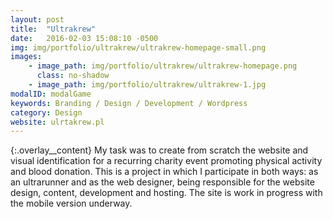 ```yaml
---
layout: post
title:  "Ultrakrew"
date:   2016-02-03 15:08:10 -0500
img: img/portfolio/ultrakrew/ultrakrew-homepage-small.png
images: 
    - image_path: img/portfolio/ultrakrew/ultrakrew-homepage.png
      class: no-shadow
    - image_path: img/portfolio/ultrakrew/ultrakrew-1.jpg
modalID: modalGame
keywords: Branding / Design / Development / Wordpress
category: Design
website: ulrtakrew.pl
---
```

{:.overlay__content}
My task was to create from scratch the website and visual identification for a recurring charity event promoting physical activity and blood donation. This is a project in which I participate in both ways: as an ultrarunner and as the web designer, being responsible for the website design, content, development and hosting. The site is work in progress with the mobile version underway.

<!--Moim zadaniem było stworzenie od podstaw identyfikacji graficznej i strony internetowej dla charytatywnego wydarzenia mającego na celu aktywność fizyczną i promocję oddawanie krwi. To projekt, w którym jako ultramaratończyk i grafik uczestniczę osobiście, odpowiadając za wygląd, zawartość i funkcjonowanie strony. Strona jest wciąż modyfikowana i  czeka na swoją wersję na urządzenia mobine.
-->